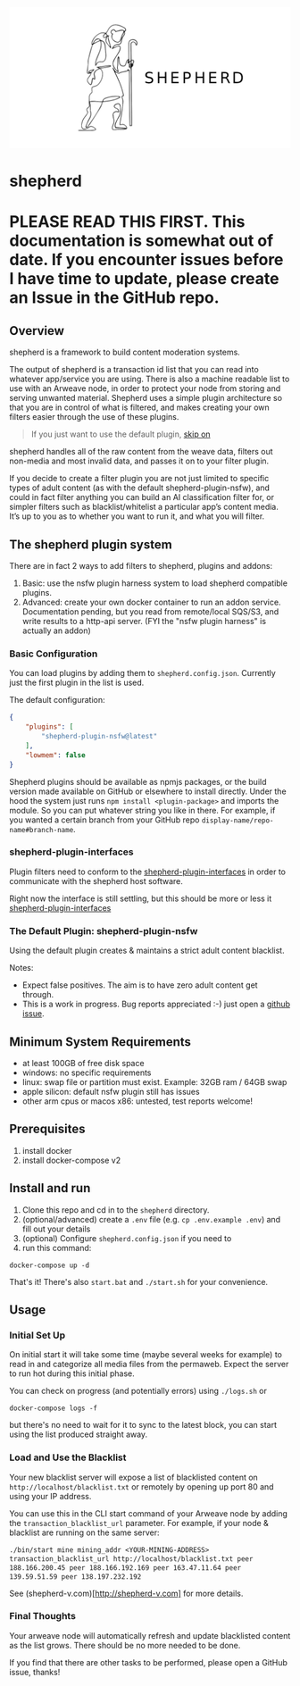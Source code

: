 <img src="./docs/logo-github.png">

# shepherd

# PLEASE READ THIS FIRST. This documentation is somewhat out of date. If you encounter issues before I have time to update, please create an Issue in the GitHub repo.

## Overview

shepherd is a framework to build content moderation systems.

The output of shepherd is a transaction id list that you can read into whatever app/service you are using. There is also a machine readable list to use with an Arweave node, in order to protect your node from storing and serving unwanted material. Shepherd uses a simple plugin architecture so that you are in control of what is filtered, and makes creating your own filters easier through the use of these plugins.

> If you just want to use the default plugin, [skip on](#nsfw)

shepherd handles all of the raw content from the weave data, filters out non-media and most invalid data, and passes it on to your filter plugin.

If you decide to create a filter plugin you are not just limited to specific types of adult content (as with the default shepherd-plugin-nsfw), and could in fact filter anything you can build an AI classification filter for, or simpler filters such as blacklist/whitelist a particular app’s content media. It’s up to you as to whether you want to run it, and what you will filter.

## The shepherd plugin system

There are in fact 2 ways to add filters to shepherd, plugins and addons:

1. Basic: use the nsfw plugin harness system to load shepherd compatible plugins.
2. Advanced: create your own docker container to run an addon service. Documentation pending, but you read from remote/local SQS/S3, and write results to a http-api server. (FYI the "nsfw plugin harness" is actually an addon)

### <a name='config'></a>Basic Configuration

You can load plugins by adding them to `shepherd.config.json`. Currently just the first plugin in the list is used.

The default configuration:
```json
{
	"plugins": [
		"shepherd-plugin-nsfw@latest"
	],
	"lowmem": false
}
```
Shepherd plugins should be available as npmjs packages, or the build version made available on GitHub or elsewhere to install directly. Under the hood the system just runs 
`npm install <plugin-package>` 
and imports the module. So you can put whatever string you like in there. For example, if you wanted a certain branch from your GitHub repo 
`display-name/repo-name#branch-name`.

### shepherd-plugin-interfaces

Plugin filters need to conform to the [shepherd-plugin-interfaces](https://www.npmjs.com/package/shepherd-plugin-interfaces) in order to communicate with the shepherd host software.

Right now the interface is still settling, but this should be more or less it [shepherd-plugin-interfaces](services/src/common/shepherd-plugin-interfaces/index.ts)

### <a name='nsfw'></a> The Default Plugin: shepherd-plugin-nsfw

Using the default plugin creates & maintains a strict adult content blacklist.

Notes:

- Expect false positives. The aim is to have zero adult content get through.
- This is a work in progress. Bug reports appreciated :-) just open a [github issue](https://github.com/shepherd-media-classifier/shepherd-plugin-nsfw).

## Minimum System Requirements

- at least 100GB of free disk space
- windows: no specific requirements
- linux: swap file or partition must exist. Example: 32GB ram / 64GB swap
- apple silicon: default nsfw plugin still has issues
- other arm cpus or macos x86: untested, test reports welcome!

## Prerequisites

1. install docker
2. install docker-compose v2

## Install and run

1. Clone this repo and cd in to the `shepherd` directory. 
2. (optional/advanced) create a `.env` file (e.g. `cp .env.example .env`) and fill out your details
3. (optional) Configure `shepherd.config.json` if you need to
4. run this command:

```
docker-compose up -d
```
That's it! There's also `start.bat` and `./start.sh` for your convenience.

## Usage

### Initial Set Up

On initial start it will take some time (maybe several weeks for example) to read in and categorize all media files from the permaweb. Expect the server to run hot during this initial phase.

You can check on progress (and potentially errors) using `./logs.sh` or 
```
docker-compose logs -f
```
but there's no need to wait for it to sync to the latest block, you can start using the list produced straight away.

### Load and Use the Blacklist

Your new blacklist server will expose a list of blacklisted content on `http://localhost/blacklist.txt` or remotely by opening up port 80 and using your IP address.

You can use this in the CLI start command of your Arweave node by adding the `transaction_blacklist_url` parameter. For example, if your node & blacklist are running on the same server:
```
./bin/start mine mining_addr <YOUR-MINING-ADDRESS> transaction_blacklist_url http://localhost/blacklist.txt peer 188.166.200.45 peer 188.166.192.169 peer 163.47.11.64 peer 139.59.51.59 peer 138.197.232.192
```
See (shepherd-v.com)[http://shepherd-v.com] for more details.


### Final Thoughts

Your arweave node will automatically refresh and update blacklisted content as the list grows. There should be no more needed to be done. 

If you find that there are other tasks to be performed, please open a GitHub issue, thanks!

